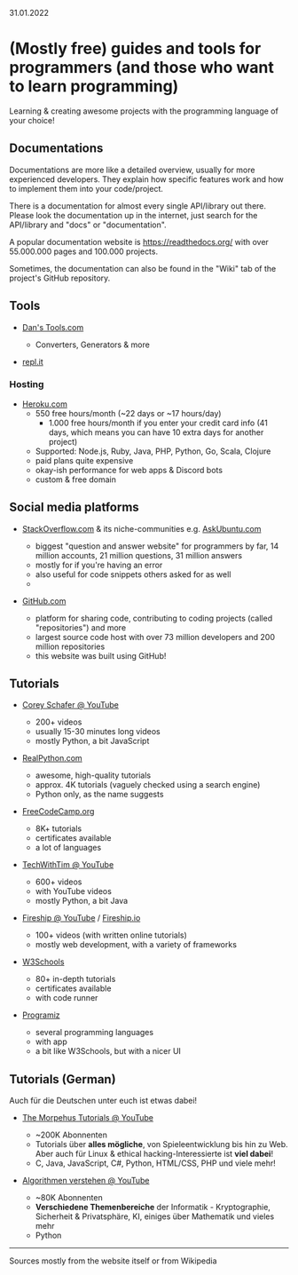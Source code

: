 31.01.2022

# (Mostly free) guides and tools for programmers (and those who want to learn programming)
Learning & creating awesome projects with the programming language of your choice!

## Documentations
Documentations are more like a detailed overview, usually for more experienced developers. They explain how specific features work and how to implement them into your code/project.

There is a documentation for almost every single API/library out there. Please look the documentation up in the internet, just search for the API/library and "docs" or "documentation".

A popular documentation website is https://readthedocs.org/ with over 55.000.000 pages and 100.000 projects.

Sometimes, the documentation can also be found in the "Wiki" tab of the project's GitHub repository.

## Tools
- [Dan's Tools.com](https://www.danstools.com/)
    - Converters, Generators & more

- [repl.it](https://repl.it)

### Hosting
- [Heroku.com](https://www.heroku.com/)
    - 550 free hours/month (~22 days or ~17 hours/day)
        - 1.000 free hours/month if you enter your credit card info (41 days, which means you can have 10 extra days for another project)
    - Supported: Node.js, Ruby, Java, PHP, Python, Go, Scala, Clojure
    - paid plans quite expensive
    - okay-ish performance for web apps & Discord bots 
    - custom & free domain

## Social media platforms
- [StackOverflow.com](https://stackoverflow.com/) & its niche-communities e.g. [AskUbuntu.com](https://askubuntu.com/)
    - biggest "question and answer website" for programmers by far, 14 million accounts, 21 million questions, 31 million answers
    - mostly for if you're having an error
    - also useful for code snippets others asked for as well
    - 

- [GitHub.com](https://github.com/)
    - platform for sharing code, contributing to coding projects (called "repositories") and more
    - largest source code host with over 73 million developers and 200 million repositories
    - this website was built using GitHub!

## Tutorials
- [Corey Schafer @ YouTube](https://youtube.com/channel/UCCezIgC97PvUuR4_gbFUs5g)
    - 200+ videos
    - usually 15-30 minutes long videos
    - mostly Python, a bit JavaScript

- [RealPython.com](https://realpython.com/)
    - awesome, high-quality tutorials 
    - approx. 4K tutorials (vaguely checked using a search engine)
    - Python only, as the name suggests

- [FreeCodeCamp.org](https://www.freecodecamp.org/)
    - 8K+ tutorials
    - certificates available
    - a lot of languages

- [TechWithTim @ YouTube](https://youtube.com/channel/UC4JX40jDee_tINbkjycV4Sg)
    - 600+ videos 
    - with YouTube videos
    - mostly Python, a bit Java

- [Fireship @ YouTube](https://youtube.com/channel/UCsBjURrPoezykLs9EqgamOA) / [Fireship.io](https://fireship.io/)
    - 100+ videos (with written online tutorials)
    - mostly web development, with a variety of frameworks

- [W3Schools](https://www.w3schools.com/)
    - 80+ in-depth tutorials
    - certificates available
    - with code runner

- [Programiz](https://www.programiz.com/)
    - several programming languages
    - with app
    - a bit like W3Schools, but with a nicer UI

## Tutorials (German)
Auch für die Deutschen unter euch ist etwas dabei!
- [The Morpehus Tutorials @ YouTube](https://youtube.com/channel/UCLGY6_j7kZfA1dmmjR1J_7w)
    - ~200K Abonnenten
    - Tutorials über **alles mögliche**, von Spieleentwicklung bis hin zu Web. Aber auch für Linux & ethical hacking-Interessierte ist **viel dabei**!
    - C, Java, JavaScript, C#, Python, HTML/CSS, PHP und viele mehr!

- [Algorithmen verstehen @ YouTube](https://youtube.com/channel/UCswWBF6ZkGnLG3sLRR65xRw)
    - ~80K Abonnenten
    - **Verschiedene Themenbereiche** der Informatik - Kryptographie, Sicherheit & Privatsphäre, KI, einiges über Mathematik und vieles mehr
    - Python

***
Sources mostly from the website itself or from Wikipedia
